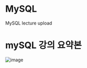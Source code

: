 # MySQL
 MySQL lecture upload

# mySQL 강의 요약본
![image](https://user-images.githubusercontent.com/55613547/180593812-495b035d-7f52-4648-8c53-89e67fe2f7f2.png)
